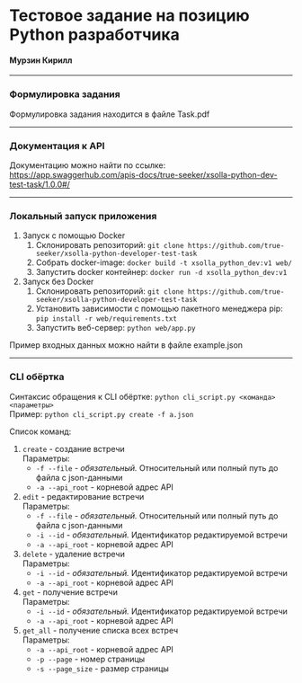 # Тестовое задание на позицию Python разработчика

#### Мурзин Кирилл

___
### Формулировка задания
Формулировка задания находится в файле Task.pdf
___

### Документация к API

Документацию можно найти по ссылке: https://app.swaggerhub.com/apis-docs/true-seeker/xsolla-python-dev-test-task/1.0.0#/
___

### Локальный запуск приложения

1. Запуск с помощью Docker
    1. Склонировать репозиторий: ```git clone https://github.com/true-seeker/xsolla-python-developer-test-task```
    2. Собрать docker-image: ```docker build -t xsolla_python_dev:v1 web/```
    3. Запустить docker контейнер: ```docker run -d xsolla_python_dev:v1```
2. Запуск без Docker
    1. Склонировать репозиторий: ```git clone https://github.com/true-seeker/xsolla-python-developer-test-task```
    2. Установить зависимости с помощью пакетного менеджера pip: ```pip install -r web/requirements.txt```
    3. Запустить веб-сервер: ```python web/app.py```

Пример входных данных можно найти в файле example.json
___

### CLI обёртка

Синтаксис обращения к CLI обёртке:
```python cli_script.py <команда> <параметры>```  
Пример: ```python cli_script.py create -f a.json```

Список команд:

1. ```create``` - создание встречи  
   Параметры:
    - ```-f --file``` - _обязательный._ Относительный или полный путь до файла с json-данными
    - ```-a --api_root``` - корневой адрес API
2. ```edit``` - редактирование встречи  
   Параметры:
    - ```-f --file``` - _обязательный._ Относительный или полный путь до файла с json-данными
    - ```-i --id``` - _обязательный._ Идентификатор редактируемой встречи
    - ```-a --api_root``` - корневой адрес API
3. ```delete``` - удаление встречи  
   Параметры:
    - ```-i --id``` - _обязательный._ Идентификатор редактируемой встречи
    - ```-a --api_root``` - корневой адрес API
4. ```get``` - получение встречи  
   Параметры:
    - ```-i --id``` - _обязательный._ Идентификатор редактируемой встречи
    - ```-a --api_root``` - корневой адрес API
5. ```get_all``` - получение списка всех встреч  
   Параметры:
    - ```-a --api_root``` - корневой адрес API
    - ```-p --page``` - номер страницы
    - ```-s --page_size``` - размер страницы

